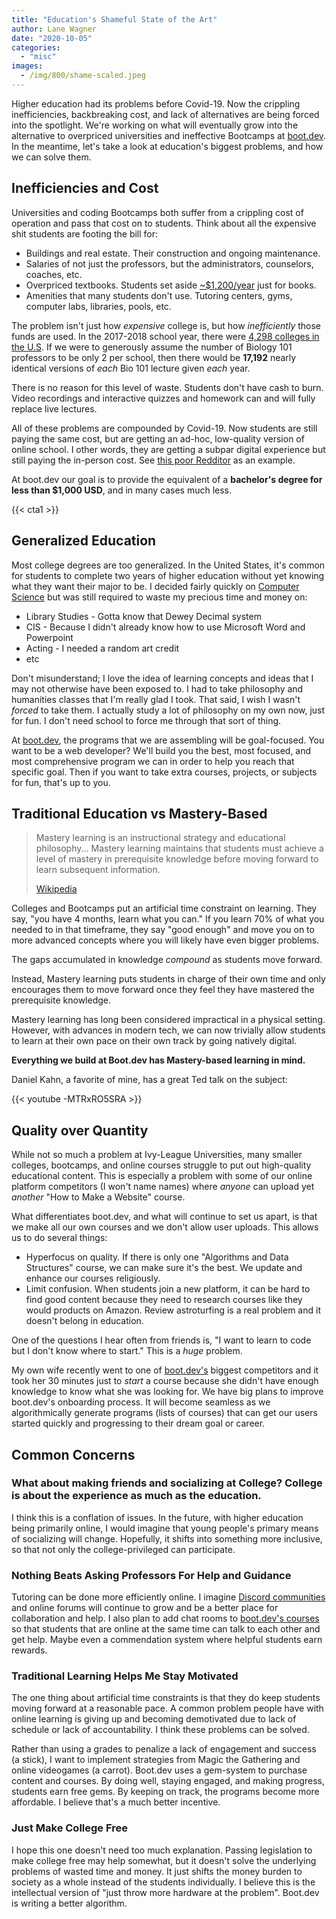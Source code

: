 ```yaml
---
title: "Education's Shameful State of the Art"
author: Lane Wagner
date: "2020-10-05"
categories: 
  - "misc"
images:
  - /img/800/shame-scaled.jpeg
---
```


Higher education had its problems before Covid-19. Now the crippling inefficiencies, backbreaking cost, and lack of alternatives are being forced into the spotlight. We're working on what will eventually grow into the alternative to overpriced universities and ineffective Bootcamps at [boot.dev](https://boot.dev/). In the meantime, let's take a look at education's biggest problems, and how we can solve them.

## Inefficiencies and Cost

Universities and coding Bootcamps both suffer from a crippling cost of operation and pass that cost on to students. Think about all the expensive shit students are footing the bill for:

- Buildings and real estate. Their construction and ongoing maintenance.
- Salaries of not just the professors, but the administrators, counselors, coaches, etc.
- Overpriced textbooks. Students set aside [~$1,200/year](https://research.collegeboard.org/trends/college-pricing/figures-tables/average-estimated-undergraduate-budgets-sector-2019-20) just for books.
- Amenities that many students don't use. Tutoring centers, gyms, computer labs, libraries, pools, etc.

The problem isn't just how _expensive_ college is, but how _inefficiently_ those funds are used. In the 2017-2018 school year, there were [4,298 colleges in the U.S](https://www.usnews.com/education/best-colleges/articles/2019-02-15/how-many-universities-are-in-the-us-and-why-that-number-is-changing). If we were to generously assume the number of Biology 101 professors to be only 2 per school, then there would be **17,192** nearly identical versions of _each_ Bio 101 lecture given _each_ year.

There is no reason for this level of waste. Students don't have cash to burn. Video recordings and interactive quizzes and homework can and will fully replace live lectures.

All of these problems are compounded by Covid-19. Now students are still paying the same cost, but are getting an ad-hoc, low-quality version of online school. I other words, they are getting a subpar digital experience but still paying the in-person cost. See [this poor Redditor](https://www.reddit.com/r/TrueOffMyChest/comments/j4e834/im_paying_over_10k_to_stare_at_a_screen_and_be/) as an example.

At boot.dev our goal is to provide the equivalent of a **bachelor's degree for less than $1,000 USD**, and in many cases much less.

{{< cta1 >}}

## Generalized Education

Most college degrees are too generalized. In the United States, it's common for students to complete two years of higher education without yet knowing what they want their major to be. I decided fairly quickly on [Computer Science](/computer-science/comprehensive-guide-to-learn-computer-science-online/) but was still required to waste my precious time and money on:

- Library Studies - Gotta know that Dewey Decimal system
- CIS - Because I didn't already know how to use Microsoft Word and Powerpoint
- Acting - I needed a random art credit
- etc

Don't misunderstand; I love the idea of learning concepts and ideas that I may not otherwise have been exposed to. I had to take philosophy and humanities classes that I'm really glad I took. That said, I wish I wasn't _forced_ to take them. I actually study a lot of philosophy on my own now, just for fun. I don't need school to force me through that sort of thing.

At [boot.dev](https://boot.dev/), the programs that we are assembling will be goal-focused. You want to be a web developer? We'll build you the best, most focused, and most comprehensive program we can in order to help you reach that specific goal. Then if you want to take extra courses, projects, or subjects for fun, that's up to you.

## Traditional Education vs Mastery-Based

> Mastery learning is an instructional strategy and educational philosophy... Mastery learning maintains that students must achieve a level of mastery in prerequisite knowledge before moving forward to learn subsequent information.
> 
> [Wikipedia](https://en.wikipedia.org/wiki/Mastery_learning#:~:text=9%20References-,Definition,they%20are%20given%20enough%20time.)

Colleges and Bootcamps put an artificial time constraint on learning. They say, "you have 4 months, learn what you can." If you learn 70% of what you needed to in that timeframe, they say "good enough" and move you on to more advanced concepts where you will likely have even bigger problems.

The gaps accumulated in knowledge _compound_ as students move forward.

Instead, Mastery learning puts students in charge of their own time and only encourages them to move forward once they feel they have mastered the prerequisite knowledge.

Mastery learning has long been considered impractical in a physical setting. However, with advances in modern tech, we can now trivially allow students to learn at their own pace on their own track by going natively digital.

**Everything we build at Boot.dev has Mastery-based learning in mind.**

Daniel Kahn, a favorite of mine, has a great Ted talk on the subject:

{{< youtube -MTRxRO5SRA >}}


## Quality over Quantity

While not so much a problem at Ivy-League Universities, many smaller colleges, bootcamps, and online courses struggle to put out high-quality educational content. This is especially a problem with some of our online platform competitors (I won't name names) where _anyone_ can upload yet _another_ "How to Make a Website" course.

What differentiates boot.dev, and what will continue to set us apart, is that we make all our own courses and we don't allow user uploads. This allows us to do several things:

- Hyperfocus on quality. If there is only one "Algorithms and Data Structures" course, we can make sure it's the best. We update and enhance our courses religiously.
- Limit confusion. When students join a new platform, it can be hard to find good content because they need to research courses like they would products on Amazon. Review astroturfing is a real problem and it doesn't belong in education.

One of the questions I hear often from friends is, "I want to learn to code but I don't know where to start." This is a _huge_ problem.

My own wife recently went to one of [boot.dev's](https://boot.dev/) biggest competitors and it took her 30 minutes just to _start_ a course because she didn't have enough knowledge to know what she was looking for. We have big plans to improve boot.dev's onboarding process. It will become seamless as we algorithmically generate programs (lists of courses) that can get our users started quickly and progressing to their dream goal or career.

## Common Concerns

### What about making friends and socializing at College? College is about the experience as much as the education.

I think this is a conflation of issues. In the future, with higher education being primarily online, I would imagine that young people's primary means of socializing will change. Hopefully, it shifts into something more inclusive, so that not only the college-privileged can participate.  

### Nothing Beats Asking Professors For Help and Guidance

Tutoring can be done more efficiently online. I imagine [Discord communities](https://discord.com/invite/wwfdcS) and online forums will continue to grow and be a better place for collaboration and help. I also plan to add chat rooms to [boot.dev's courses](https://boot.dev/) so that students that are online at the same time can talk to each other and get help. Maybe even a commendation system where helpful students earn rewards.

### Traditional Learning Helps Me Stay Motivated

The one thing about artificial time constraints is that they do keep students moving forward at a reasonable pace. A common problem people have with online learning is giving up and becoming demotivated due to lack of schedule or lack of accountability. I think these problems can be solved.

Rather than using a grades to penalize a lack of engagement and success (a stick), I want to implement strategies from Magic the Gathering and online videogames (a carrot). Boot.dev uses a gem-system to purchase content and courses. By doing well, staying engaged, and making progress, students earn free gems. By keeping on track, the programs become more affordable. I believe that's a much better incentive.

### Just Make College Free

I hope this one doesn't need too much explanation. Passing legislation to make college free may help somewhat, but it doesn't solve the underlying problems of wasted time and money. It just shifts the money burden to society as a whole instead of the students individually. I believe this is the intellectual version of "just throw more hardware at the problem". Boot.dev is writing a better algorithm.
